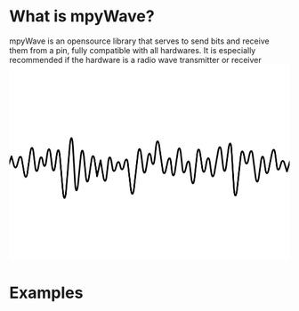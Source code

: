 # What is mpyWave?

mpyWave is an opensource library that serves to send bits and receive them from a pin, fully compatible with all hardwares.
It is especially recommended if the hardware is a radio wave transmitter or receiver
![enter image description here](https://raw.githubusercontent.com/ANDRVV/mpyWave/main/26855362.jpg)

# Examples
